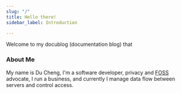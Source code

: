 ```yaml
---
slug: "/"
title: Hello there!
sidebar_label: Introduction

---
```

Welcome to my docublog (documentation blog) that 

### About Me

My name is Du Cheng, I'm a software developer, privacy and [FOSS](https://en.wikipedia.org/wiki/Free_and_open-source_software) advocate, I run a business, and currently I manage data flow between servers and control access.